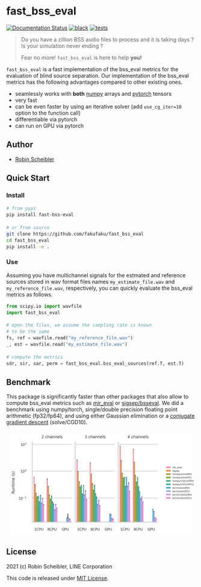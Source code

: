 fast\_bss\_eval
==============

[![Documentation Status](https://readthedocs.org/projects/fast-bss-eval/badge/?version=latest)](https://fast-bss-eval.readthedocs.io/en/latest/?badge=latest)
[![black](https://github.com/fakufaku/fast_bss_eval/actions/workflows/lint.yml/badge.svg?branch=main)](https://github.com/fakufaku/fast_bss_eval/actions/workflows/lint.yml)
[![tests](https://github.com/fakufaku/fast_bss_eval/actions/workflows/pythonpackage.yml/badge.svg)](https://github.com/fakufaku/fast_bss_eval/actions/workflows/pythonpackage.yml)

> Do you have a zillion BSS audio files to process and it is taking days ?
> Is your simulation never ending ?
>
> Fear no more! `fast_bss_eval` is here to help **you!**

`fast_bss_eval` is a fast implementation of the bss\_eval metrics for the
evaluation of blind source separation.  Our implementation of the bss\_eval
metrics has the following advantages compared to other existing ones.

* seamlessly works with **both** [numpy](https://numpy.org/) arrays and [pytorch](https://pytorch.org) tensors
* very fast
* can be even faster by using an iterative solver (add `use_cg_iter=10` option to the function call)
* differentiable via pytorch
* can run on GPU via pytorch

Author
------

* [Robin Scheibler](robin.scheibler@linecorp.com)

Quick Start
-----------

### Install

```bash
# from pypi
pip install fast-bss-eval

# or from source
git clone https://github.com/fakufaku/fast_bss_eval
cd fast_bss_eval
pip install -e .
```

### Use

Assuming you have multichannel signals for the estmated and reference sources
stored in wav format files names ``my_estimate_file.wav`` and
``my_reference_file.wav``, respectively, you can quickly evaluate the bss_eval
metrics as follows.


```python
from scipy.io import wavfile
import fast_bss_eval

# open the files, we assume the sampling rate is known
# to be the same
fs, ref = wavfile.read("my_reference_file.wav")
_, est = wavfile.read("my_estimate_file.wav")

# compute the metrics
sdr, sir, sar, perm = fast_bss_eval.bss_eval_sources(ref.T, est.T)
```

Benchmark
---------

This package is significantly faster than other packages that also allow
to compute bss\_eval metrics such as [mir\_eval](https://github.com/craffel/mir_eval) or [sigsep/bsseval](https://github.com/sigsep/bsseval).
We did a benchmark using numpy/torch, single/double precision floating point
arithmetic (fp32/fp64), and using either Gaussian elimination or a [conjugate
gradient descent](https://en.wikipedia.org/wiki/Conjugate_gradient_method)
(solve/CGD10).

<img src="./docs/figures/channels_vs_runtime.png">

License
-------

2021 (c) Robin Scheibler, LINE Corporation

This code is released under [MIT License](https://opensource.org/licenses/MIT).
